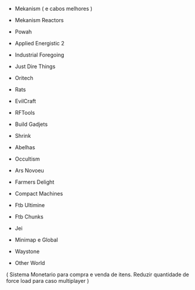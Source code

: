 - Mekanism ( e cabos melhores )
- Mekanism Reactors
- Powah
- Applied Energistic 2
- Industrial Foregoing
- Just Dire Things
- Oritech

- Rats
- EvilCraft
- RFTools
- Build Gadjets
- Shrink
- Abelhas
- Occultism
- Ars Novoeu
- Farmers Delight
- Compact Machines


- Ftb Ultimine
- Ftb Chunks
- Jei
- Minimap e Global

- Waystone
- Other World

( Sistema Monetario para compra e venda de itens. Reduzir quantidade de force load para caso multiplayer )